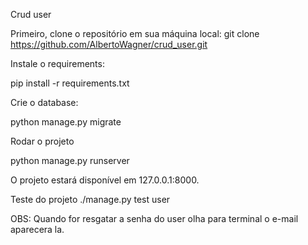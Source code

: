 Crud user

Primeiro, clone o repositório em sua máquina local: git clone https://github.com/AlbertoWagner/crud_user.git

Instale o requirements:

pip install -r requirements.txt

Crie o database:

python manage.py migrate

Rodar o projeto

python manage.py runserver

O projeto estará disponível em 127.0.0.1:8000.

Teste do projeto ./manage.py test user

OBS: Quando for resgatar a senha do user olha para terminal o e-mail aparecera la.
